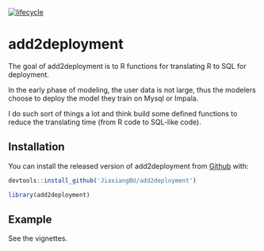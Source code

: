 
[![lifecycle](https://img.shields.io/badge/lifecycle-experimental-orange.svg)](https://www.tidyverse.org/lifecycle/#experimental)

<!-- README.md is generated from README.Rmd. Please edit that file -->

# add2deployment

The goal of add2deployment is to R functions for translating R to SQL
for deployment.

In the early phase of modeling, the user data is not large, thus the
modelers choose to deploy the model they train on Mysql or Impala.

I do such sort of things a lot and think build some defined functions to
reduce the translating time (from R code to SQL-like code).

## Installation

You can install the released version of add2deployment from
[Github](https://github.com/JiaxiangBU/add2deployment) with:

``` r
devtools::install_github('JiaxiangBU/add2deployment')
```

``` r
library(add2deployment)
```

## Example

See the vignettes.
